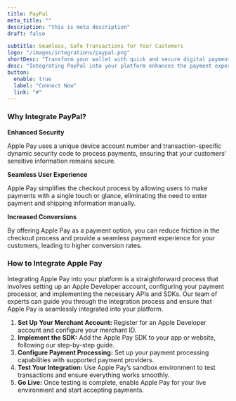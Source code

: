 ```yaml
---
title: PayPal
meta_title: ""
description: "this is meta description"
draft: false

subtitle: Seamless, Safe Transactions for Your Customers
logo: "/images/integrations/paypal.png"
shortDesc: "Transform your wallet with quick and secure digital payments across devices."
desc: "Integrating PayPal into your platform enhances the payment experience for your customers by providing a fast, secure, and convenient way to complete transactions. With PayPal, users can make payments with a single touch or glance using their iPhone, iPad, Apple Watch, or Mac."
button:
  enable: true
  label: "Connect Now"
  link: "#"
---
```


### Why Integrate PayPal?

**Enhanced Security**

Apple Pay uses a unique device account number and transaction-specific dynamic security code to process payments, ensuring that your customers' sensitive information remains secure.

**Seamless User Experience**

Apple Pay simplifies the checkout process by allowing users to make payments with a single touch or glance, eliminating the need to enter payment and shipping information manually.

**Increased Conversions**

By offering Apple Pay as a payment option, you can reduce friction in the checkout process and provide a seamless payment experience for your customers, leading to higher conversion rates.

### How to Integrate Apple Pay

Integrating Apple Pay into your platform is a straightforward process that involves setting up an Apple Developer account, configuring your payment processor, and implementing the necessary APIs and SDKs. Our team of experts can guide you through the integration process and ensure that Apple Pay is seamlessly integrated into your platform.

1. **Set Up Your Merchant Account:** Register for an Apple Developer account and configure your merchant ID.
2. **Implement the SDK:** Add the Apple Pay SDK to your app or website, following our step-by-step guide.
3. **Configure Payment Processing:** Set up your payment processing capabilities with supported payment providers.
4. **Test Your Integration:** Use Apple Pay’s sandbox environment to test transactions and ensure everything works smoothly.
5. **Go Live:** Once testing is complete, enable Apple Pay for your live environment and start accepting payments.
